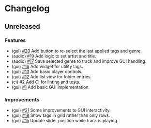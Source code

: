 # Changelog

## Unreleased

### Features

- (gui) [#20](https://github.com/MalteHerrmann/track-analyzer/pull/20) Add button to re-select the last applied tags and genre.
- (audio) [#19](https://github.com/MalteHerrmann/track-analyzer/pull/19) Add logic to set artist and title.
- (audio) [#17](https://github.com/MalteHerrmann/track-analyzer/pull/17) Save selected genre to track and improve GUI handling.
- (gui) [#16](https://github.com/MalteHerrmann/track-analyzer/pull/16) Add widget for utility tags.
- (gui) [#13](https://github.com/MalteHerrmann/track-analyzer/pull/13) Add basic player controls.
- (gui) [#12](https://github.com/MalteHerrmann/track-analyzer/pull/12) Add list view for folder entries.
- (ci) [#2](https://github.com/MalteHerrmann/track-analyzer/pull/2) Add CI for linting and tests.
- (gui) [#1](https://github.com/MalteHerrmann/track-analyzer/pull/1) Add basic GUI implementation.

### Improvements

- (gui) [#21](https://github.com/MalteHerrmann/track-analyzer/pull/21) Some improvements to GUI interactivity.
- (gui) [#18](https://github.com/MalteHerrmann/track-analyzer/pull/18) Show tags in grid rather than only rows.
- (gui) [#15](https://github.com/MalteHerrmann/track-analyzer/pull/15) Update slider position while track is playing.

